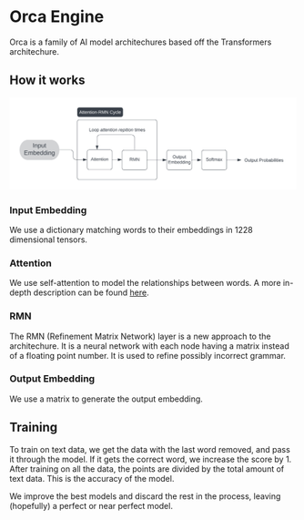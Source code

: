 # Orca Engine

Orca is a family of AI model architechures based off the Transformers architechure.

## How it works

![Explainer Flowchart](images/arch-flowchart.png)

### Input Embedding

We use a dictionary matching words to their embeddings in 1228 dimensional tensors.

### Attention

We use self-attention to model the relationships between words. A more in-depth description can be found [here](https://proceedings.neurips.cc/paper_files/paper/2017/file/3f5ee243547dee91fbd053c1c4a845aa-Paper.pdf).

### RMN

The RMN (Refinement Matrix Network) layer is a new approach to the architechure. It is a neural network with each node having a matrix instead of a floating point number. It is used to refine possibly incorrect grammar.

### Output Embedding

We use a matrix to generate the output embedding.

## Training

To train on text data, we get the data with the last word removed, and pass it through the model. If it gets the correct word, we increase the score by 1.
After training on all the data, the points are divided by the total amount of text data. This is the accuracy of the model.

We improve the best models and discard the rest in the process, leaving (hopefully) a perfect or near perfect model.
